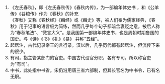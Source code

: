 1. 《左氏春秋》，即《左氏春秋传》《春秋内传》，为一部编年体史书  ，和《公羊传》《谷粮传》作为《春秋》的补充  
  《春秋》又称《春秋经》《麟经》或《麟史》等，被人们奉为儒家经典，《春秋》用于记事的语言极为简练，然而几乎每个句子都暗含褒贬之意，被后人称为“春秋笔法”、“微言大义”。是我国第一部编年体史书，也是周朝时期鲁国的国史。与《诗》《书》《礼》《易》 并称"五经"。
2. 起居注，古代记录帝王的言行录。汉以后，几乎历代都有起居注，但流传下来的很少。
3. 有司，指主管某部门的官吏。中国古代设官分职，各有专司，所以称官吏为"有司"。
4. 中书，此处指中书省。宋仍沿用唐三省六部制，但其长官名为中书令，已有名无职。
